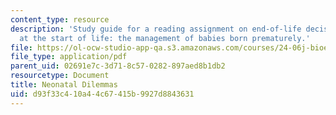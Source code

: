 ```yaml
---
content_type: resource
description: 'Study guide for a reading assignment on end-of-life decision making
  at the start of life: the management of babies born prematurely.'
file: https://ol-ocw-studio-app-qa.s3.amazonaws.com/courses/24-06j-bioethics-spring-2009/d93f33c410a44c67415b9927d8843631_MIT24_06Js09_study06.pdf
file_type: application/pdf
parent_uid: 02691e7c-3d71-8c57-0282-897aed8b1db2
resourcetype: Document
title: Neonatal Dilemmas
uid: d93f33c4-10a4-4c67-415b-9927d8843631
---
```

